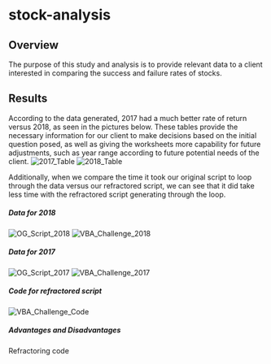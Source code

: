 # stock-analysis

## Overview

The purpose of this study and analysis is to provide relevant data to a client interested in comparing the success and failure rates of stocks.

## Results

According to the data generated, 2017 had a much better rate of return versus 2018, as seen in the pictures below. These tables provide the necessary information for our client to make decisions based on the initial question posed, as well as giving the worksheets more capability for future adjustments, such as year range according to future potential needs of the client.
![2017_Table](2017_Table.png)
![2018_Table](2018_Table.png)


Additionally, when we compare the time it took our original script to loop through the data versus our refractored script, we can see that it did take less time with the refractored script generating through the loop.

##### Data for 2018
![OG_Script_2018](OG_Script_2018.png)
![VBA_Challenge_2018](VBA_Challenge_2018.png)

##### Data for 2017
![OG_Script_2017](OG_Script_2017.png)
![VBA_Challenge_2017](VBA_Challenge_2017.png)

##### Code for refractored script
![VBA_Challenge_Code](VBA_Challenge_Code.png)


##### Advantages and Disadvantages

Refractoring code
